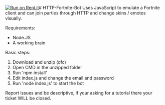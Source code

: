 [![Run on Repl.it](https://repl.it/badge/github/bingo71YT/FNBOTTTT)](https://repl.it/github/bingo71YT/FNBOTTTT)# HTTP-Fortnite-Bot
Uses JavaScript to emulate a Fortnite client and can join parties through HTTP and change skins / emotes visually.

Requirements:
- Node.JS
- A working brain

Basic steps:
1) Download and unzip (ofc)
2) Open CMD in the unzipped folder
3) Run 'npm install'
4) Edit index.js and change the email and password
5) Run 'node index.js' to start the bot

Report issues and be descriptive, if your asking for a tutorial there your ticket WILL be closed.
